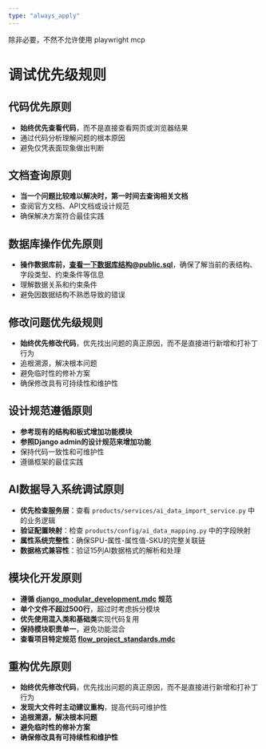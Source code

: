 ```yaml
---
type: "always_apply"
---
```


除非必要，不然不允许使用 playwright mcp

# 调试优先级规则

## **代码优先原则**
- **始终优先查看代码**，而不是直接查看网页或浏览器结果
- 通过代码分析理解问题的根本原因
- 避免仅凭表面现象做出判断

## **文档查询原则**
- **当一个问题比较难以解决时，第一时间去查询相关文档**
- 查阅官方文档、API文档或设计规范
- 确保解决方案符合最佳实践

## **数据库操作优先原则**
- **操作数据库前，查看一下数据库结构@public.sql**，确保了解当前的表结构、字段类型、约束条件等信息
- 理解数据关系和约束条件
- 避免因数据结构不熟悉导致的错误

## **修改问题优先级规则**
- **始终优先修改代码**，优先找出问题的真正原因，而不是直接进行新增和打补丁行为
- 追根溯源，解决根本问题
- 避免临时性的修补方案
- 确保修改具有可持续性和维护性

## **设计规范遵循原则**
- **参考现有的结构和板式增加功能模块**
- **参照Django admin的设计规范来增加功能**
- 保持代码一致性和可维护性
- 遵循框架的最佳实践

## **AI数据导入系统调试原则**
- **优先检查服务层**：查看 `products/services/ai_data_import_service.py` 中的业务逻辑
- **验证配置映射**：检查 `products/config/ai_data_mapping.py` 中的字段映射
- **属性系统完整性**：确保SPU-属性-属性值-SKU的完整关联链
- **数据格式兼容性**：验证15列AI数据格式的解析和处理

## **模块化开发原则**
- **遵循 [django_modular_development.mdc](mdc:.cursor/rules/django_modular_development.mdc) 规范**
- **单个文件不超过500行**，超过时考虑拆分模块
- **优先使用混入类和基础类**实现代码复用
- **保持模块职责单一**，避免功能混合
- **查看项目特定规范 [flow_project_standards.mdc](mdc:.cursor/rules/flow_project_standards.mdc)**

## **重构优先原则**
- **始终优先修改代码**，优先找出问题的真正原因，而不是直接进行新增和打补丁行为
- **发现大文件时主动建议重构**，提高代码可维护性
- **追根溯源，解决根本问题**
- **避免临时性的修补方案**
- **确保修改具有可持续性和维护性**
